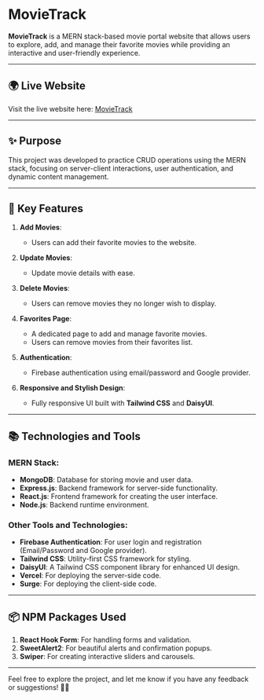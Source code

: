 # MovieTrack

**MovieTrack** is a MERN stack-based movie portal website that allows users to explore, add, and manage their favorite movies while providing an interactive and user-friendly experience.

---

## 🌍 Live Website  
Visit the live website here: [MovieTrack](https://alabiranik-ph-assignment-10.surge.sh/)

---

## ✨ Purpose  
This project was developed to practice CRUD operations using the MERN stack, focusing on server-client interactions, user authentication, and dynamic content management.

---

## 🔑 Key Features  
1. **Add Movies**:  
   - Users can add their favorite movies to the website.  

2. **Update Movies**:  
   - Update movie details with ease.  

3. **Delete Movies**:  
   - Users can remove movies they no longer wish to display.  

4. **Favorites Page**:  
   - A dedicated page to add and manage favorite movies.  
   - Users can remove movies from their favorites list.

5. **Authentication**:  
   - Firebase authentication using email/password and Google provider.  

6. **Responsive and Stylish Design**:  
   - Fully responsive UI built with **Tailwind CSS** and **DaisyUI**.  

---

## 📚 Technologies and Tools  
### MERN Stack:  
- **MongoDB**: Database for storing movie and user data.  
- **Express.js**: Backend framework for server-side functionality.  
- **React.js**: Frontend framework for creating the user interface.  
- **Node.js**: Backend runtime environment.  

### Other Tools and Technologies:  
- **Firebase Authentication**: For user login and registration (Email/Password and Google provider).  
- **Tailwind CSS**: Utility-first CSS framework for styling.  
- **DaisyUI**: A Tailwind CSS component library for enhanced UI design.  
- **Vercel**: For deploying the server-side code.  
- **Surge**: For deploying the client-side code.  

---

## 📦 NPM Packages Used  
1. **React Hook Form**: For handling forms and validation.  
2. **SweetAlert2**: For beautiful alerts and confirmation popups.  
3. **Swiper**: For creating interactive sliders and carousels.  

---

Feel free to explore the project, and let me know if you have any feedback or suggestions! 🎥✨

